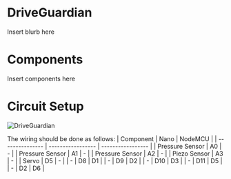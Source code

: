 # DriveGuardian
Insert blurb here
# Components
Insert components here
# Circuit Setup
![DriveGuardian](https://user-images.githubusercontent.com/104529664/235731490-873c727c-a60f-4a93-a61c-69f150ae1ba0.png)

The wiring should be done as follows:
| Component       | Nano              | NodeMCU           |
| --------------- | ----------------- | ----------------- |
| Pressure Sensor | A0                | -                 |
| Pressure Sensor | A1                | -                 |
| Pressure Sensor | A2                | -                 |
| Piezo Sensor    | A3                | -                 |
| Servo           | D5                | -                 |
| -               | D8                | D1                |
| -               | D9                | D2                |
| -               | D10               | D3                |
| -               | D11               | D5                |
| -               | D2                | D6                |

